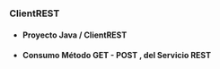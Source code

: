 ### ClientREST
- #### Proyecto Java / ClientREST
- #### Consumo Método  GET - POST , del Servicio REST
